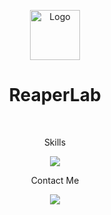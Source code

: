 <a name="readme-top"></a>

<div align="center">
  <a href="https://github.com/ReaperLab">
    <img src="https://avatars.githubusercontent.com/u/101026822?v=4" alt="Logo" width="80" height="80" border-radius="50">
  </a>
  <h1>ReaperLab</h1>
  <br>
  <p>Skills</p>
  <a href="https://skillicons.dev">
    <img src="https://skillicons.dev/icons?i=java,py,lua,js,html,css" />
  </a>
  <p>Contact Me</p>
  <a href="https://discord.com/users/762794799756476426">
    <img src="https://skillicons.dev/icons?i=discord" />
  </a>
  <br>
</div>
